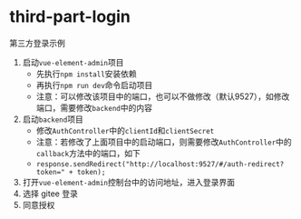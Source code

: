 # third-part-login
第三方登录示例


1. 启动`vue-element-admin`项目
    + 先执行`npm install`安装依赖
    + 再执行`npm run dev`命令启动项目
    + 注意：可以修改该项目中的端口，也可以不做修改（默认9527），如修改端口，需要修改`backend`中的内容
2. 启动`backend`项目
   + 修改`AuthController`中的`clientId`和`clientSecret`
   + 注意：若修改了上面项目中的启动端口，则需要修改`AuthController`中的`callback`方法中的端口，如下
   + ```response.sendRedirect("http://localhost:9527/#/auth-redirect?token=" + token);```
3. 打开`vue-element-admin`控制台中的访问地址，进入登录界面
4. 选择 gitee 登录
5. 同意授权
